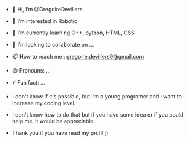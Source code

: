 - 👋 Hi, I’m @GregoireDevillers
- 👀 I’m interested in Robotic
- 🌱 I’m currently learning C++, python, HTML, CSS
- 💞️ I’m looking to collaborate on ...
- 📫 How to reach me : gregoire.devillers9@gmail.com
- 😄 Pronouns: ...
- ⚡ Fun fact: ...

- I don't know if it's possible, but i'm a young programer and i want to increase my coding level.
- I don't know how to do that but if you have some idea or if you could help me, it would be appreciable.
- Thank you if you have read my profil ;)

<!---
GregoireDevillers/GregoireDevillers is a ✨ special ✨ repository because its `README.md` (this file) appears on your GitHub profile.
You can click the Preview link to take a look at your changes.
--->
